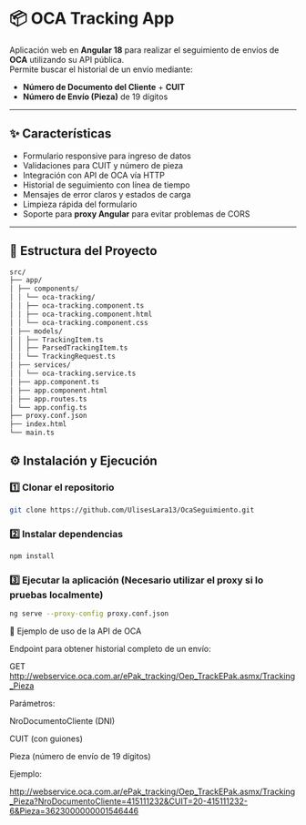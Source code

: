 # 📦 OCA Tracking App

Aplicación web en **Angular 18** para realizar el seguimiento de envíos de **OCA** utilizando su API pública.  
Permite buscar el historial de un envío mediante:

- **Número de Documento del Cliente** + **CUIT**
- **Número de Envío (Pieza)** de 19 dígitos

---

## ✨ Características

- Formulario responsive para ingreso de datos
- Validaciones para CUIT y número de pieza
- Integración con API de OCA vía HTTP
- Historial de seguimiento con línea de tiempo
- Mensajes de error claros y estados de carga
- Limpieza rápida del formulario
- Soporte para **proxy Angular** para evitar problemas de CORS

---

## 📂 Estructura del Proyecto
```bash
src/
├── app/
│ ├── components/
│ │ └── oca-tracking/
│ │ ├── oca-tracking.component.ts
│ │ ├── oca-tracking.component.html
│ │ └── oca-tracking.component.css
│ ├── models/
│ │ ├── TrackingItem.ts
│ │ ├── ParsedTrackingItem.ts
│ │ └── TrackingRequest.ts
│ ├── services/
│ │ └── oca-tracking.service.ts
│ ├── app.component.ts
│ ├── app.component.html
│ ├── app.routes.ts
│ └── app.config.ts
├── proxy.conf.json
├── index.html
└── main.ts
```

## ⚙️ Instalación y Ejecución

### 1️⃣ Clonar el repositorio

```bash
git clone https://github.com/UlisesLara13/OcaSeguimiento.git
```

### 2️⃣ Instalar dependencias

```bash
npm install
```

### 3️⃣ Ejecutar la aplicación (Necesario utilizar el proxy si lo pruebas localmente)

```bash
ng serve --proxy-config proxy.conf.json
```

📡 Ejemplo de uso de la API de OCA

Endpoint para obtener historial completo de un envío:

GET http://webservice.oca.com.ar/ePak_tracking/Oep_TrackEPak.asmx/Tracking_Pieza


Parámetros:

NroDocumentoCliente (DNI)

CUIT (con guiones)

Pieza (número de envío de 19 dígitos)

Ejemplo:

http://webservice.oca.com.ar/ePak_tracking/Oep_TrackEPak.asmx/Tracking_Pieza?NroDocumentoCliente=415111232&CUIT=20-415111232-6&Pieza=3623000000001546446


